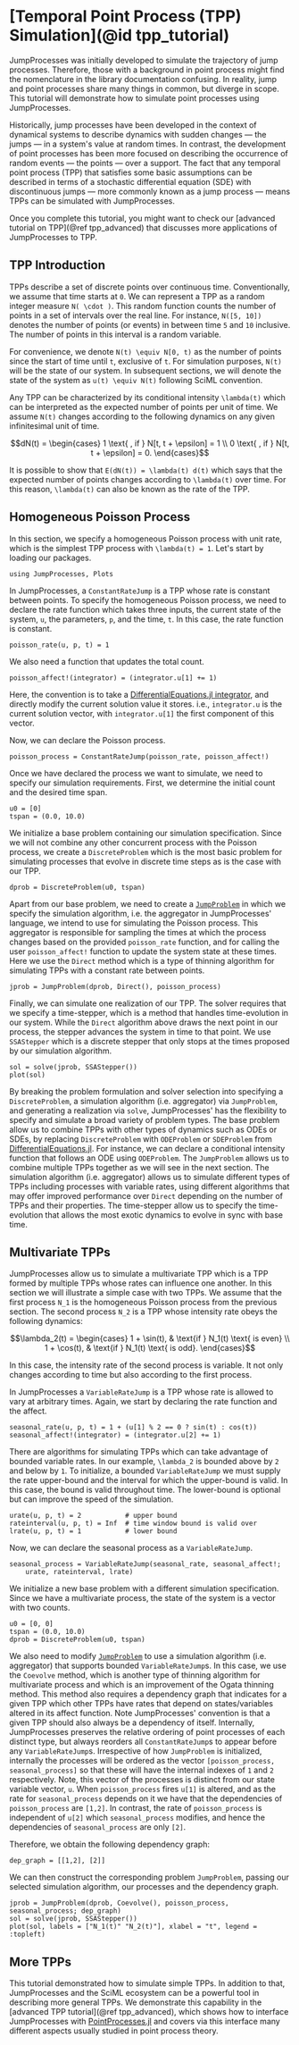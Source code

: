 # [Temporal Point Process (TPP) Simulation](@id tpp_tutorial)

JumpProcesses was initially developed to simulate the trajectory of jump
processes. Therefore, those with a background in point process might find
the nomenclature in the library documentation confusing. In reality, jump
and point processes share many things in common, but diverge in scope.
This tutorial will demonstrate how to simulate point processes using
JumpProcesses.

Historically, jump processes have been developed in the context of dynamical
systems to describe dynamics with sudden changes — the jumps — in a system's
value at random times. In contrast, the development of point processes has been
more focused on describing the occurrence of random events — the points — over
a support. The fact that any temporal point process (TPP) that satisfies some
basic assumptions can be described in terms of a stochastic differential
equation (SDE) with discontinuous jumps — more commonly known as a jump process
— means TPPs can be simulated with JumpProcesses.

Once you complete this tutorial, you might want to check our [advanced
tutorial on TPP](@ref tpp_advanced) that discusses more applications of
JumpProcesses to TPP.

## TPP Introduction

TPPs describe a set of discrete points over continuous time.
Conventionally, we assume that time starts at ``0``. We can represent
a TPP as a random integer measure ``N( \cdot )``. This random function
counts the number of points in a set of intervals over the real line. For
instance, ``N([5, 10])`` denotes the number of points (or events) in
between time ``5`` and ``10`` inclusive. The number of points in this
interval is a random variable.

For convenience, we denote ``N(t) \equiv N[0, t)`` as the number of points
since the start of time until ``t``, exclusive of ``t``. For simulation
purposes, ``N(t)`` will be the state of our system. In subsequent
sections, we will denote the state of the system as ``u(t) \equiv N(t)``
following SciML convention.

Any TPP can be characterized by its conditional intensity ``\lambda(t)``
which can be interpreted as the expected number of points per unit of
time. We assume ``N(t)`` changes according to the following dynamics on
any given infinitesimal unit of time.

```math
dN(t) = \begin{cases}
  1 \text{ , if } N[t, t + \epsilon] = 1 \\
  0 \text{ , if } N[t, t + \epsilon] = 0.
\end{cases}
```

It is possible to show that ``E(dN(t)) = \lambda(t) d(t)`` which
says that the expected number of points changes according to
``\lambda(t)`` over time. For this reason, ``\lambda(t)`` can also be
known as the rate of the TPP.

## Homogeneous Poisson Process

In this section, we specify a homogeneous Poisson process with unit rate,
which is the simplest TPP process with ``\lambda(t) = 1``. Let's start by
loading our packages.

```@example tpp-tutorial
using JumpProcesses, Plots
```

In JumpProcesses, a `ConstantRateJump` is a TPP whose rate is constant
between points. To specify the homogeneous Poisson process, we need to
declare the rate function which takes three inputs, the current state of
the system, `u`, the parameters, `p`, and the time, `t`. In this case, the
rate function is constant.

```@example tpp-tutorial
poisson_rate(u, p, t) = 1
```

We also need a function that updates the total count.

```@example tpp-tutorial
poisson_affect!(integrator) = (integrator.u[1] += 1)
```

Here, the convention is to take a [DifferentialEquations.jl
integrator](https://docs.sciml.ai/DiffEqDocs/stable/basics/integrator/),
and directly modify the current solution value it stores. i.e.,
`integrator.u` is the current solution vector, with `integrator.u[1]` the
first component of this vector.

Now, we can declare the Poisson process.

```@example tpp-tutorial
poisson_process = ConstantRateJump(poisson_rate, poisson_affect!)
```

Once we have declared the process we want to simulate, we need to specify
our simulation requirements. First, we determine the initial count and the
desired time span.

```@example tpp-tutorial
u0 = [0]
tspan = (0.0, 10.0)
```

We initialize a base problem containing our simulation specification.
Since we will not combine any other concurrent process with the Poisson
process, we create a `DiscreteProblem` which is the most basic problem for
simulating processes that evolve in discrete time steps as is the case
with our TPP.

```@example tpp-tutorial
dprob = DiscreteProblem(u0, tspan)
```

Apart from our base problem, we need to create a [`JumpProblem`](@ref) in which
we specify the simulation algorithm, i.e. the aggregator in JumpProcesses'
language, we intend to use for simulating the Poisson process. This aggregator
is responsible for sampling the times at which the process changes based on the
provided `poisson_rate` function, and for calling the user `poisson_affect!`
function to update the system state at these times. Here we use the `Direct`
method which is a type of thinning algorithm for simulating TPPs with a constant
rate between points.

```@example tpp-tutorial
jprob = JumpProblem(dprob, Direct(), poisson_process)
```

Finally, we can simulate one realization of our TPP. The solver requires that we
specify a time-stepper, which is a method that handles time-evolution in our
system. While the `Direct` algorithm above draws the next point in our process,
the stepper advances the system in time to that point. We use `SSAStepper` which
is a discrete stepper that only stops at the times proposed by our simulation
algorithm.

```@example tpp-tutorial
sol = solve(jprob, SSAStepper())
plot(sol)
```

By breaking the problem formulation and solver selection into specifying a
`DiscreteProblem`, a simulation algorithm (i.e. aggregator) via `JumpProblem`,
and generating a realization via `solve`, JumpProcesses' has the flexibility to
specify and simulate a broad variety of problem types. The base problem allow us
to combine TPPs with other types of dynamics such as ODEs or SDEs, by replacing
`DiscreteProblem` with `ODEProblem` or `SDEProblem` from
[DifferentialEquations.jl](https://docs.sciml.ai/DiffEqDocs/stable/). For
instance, we can declare a conditional intensity function that follows an ODE
using `ODEProblem`. The `JumpProblem` allows us to combine multiple TPPs
together as we will see in the next section. The simulation algorithm (i.e.
aggregator) allows us to simulate different types of TPPs including processes
with variable rates, using different algorithms that may offer improved
performance over `Direct` depending on the number of TPPs and their properties.
The time-stepper allow us to specify the time-evolution that allows the most
exotic dynamics to evolve in sync with base time.

## Multivariate TPPs

JumpProcesses allow us to simulate a multivariate TPP which is a TPP formed
by multiple TPPs whose rates can influence one another. In this section we
will illustrate a simple case with two TPPs. We assume that the first
process ``N_1`` is the homogeneous Poisson process from the previous
section. The second process ``N_2`` is a TPP whose intensity rate obeys
the following dynamics:

```math
\lambda_2(t) = \begin{cases}
  1 + \sin(t), & \text{if } N_1(t) \text{ is even} \\
  1 + \cos(t), & \text{if } N_1(t) \text{ is odd}.
\end{cases}
```

In this case, the intensity rate of the second process is variable. It not
only changes according to time but also according to the first process.

In JumpProcesses a `VariableRateJump` is a TPP whose rate is allowed to vary at
arbitrary times. Again, we start by declaring the rate function and the affect.

```@example tpp-tutorial
seasonal_rate(u, p, t) = 1 + (u[1] % 2 == 0 ? sin(t) : cos(t))
seasonal_affect!(integrator) = (integrator.u[2] += 1)
```

There are algorithms for simulating TPPs which can take
advantage of bounded variable rates. In our example, ``\lambda_2`` is
bounded above by ``2`` and below by ``1``. To initialize, a bounded
`VariableRateJump` we must supply the rate upper-bound and the
interval for which the upper-bound is valid. In this case, the bound is
valid throughout time. The lower-bound is optional but can improve the
speed of the simulation.

```@example tpp-tutorial
urate(u, p, t) = 2           # upper bound
rateinterval(u, p, t) = Inf  # time window bound is valid over
lrate(u, p, t) = 1           # lower bound
```

Now, we can declare the seasonal process as a `VariableRateJump`.

```@example tpp-tutorial
seasonal_process = VariableRateJump(seasonal_rate, seasonal_affect!;
    urate, rateinterval, lrate)
```

We initialize a new base problem with a different simulation
specification. Since we have a multivariate process, the state of the
system is a vector with two counts.

```@example tpp-tutorial
u0 = [0, 0]
tspan = (0.0, 10.0)
dprob = DiscreteProblem(u0, tspan)
```

We also need to modify [`JumpProblem`](@ref) to use a simulation algorithm (i.e.
aggregator) that supports bounded `VariableRateJump`s. In this case, we use the
`Coevolve` method, which is another type of thinning algorithm for multivariate
process and which is an improvement of the Ogata thinning method. This method
also requires a dependency graph that indicates for a given TPP which other TPPs
have rates that depend on states/variables altered in its affect function. Note
JumpProcesses' convention is that a given TPP should also always be a dependency
of itself. Internally, JumpProcesses preserves the relative ordering of point
processes of each distinct type, but always reorders all `ConstantRateJump`s to
appear before any `VariableRateJump`s. Irrespective of how `JumpProblem` is
initialized, internally the processes will be ordered as the vector
`[poisson_process, seasonal_process]` so that these will have the internal
indexes of `1` and `2` respectively. Note, this vector of the processes is
distinct from our state variable vector, `u`. When `poisson_process` fires
`u[1]` is altered, and as the rate for `seasonal_process` depends on it we have
that the dependencies of `poisson_process` are `[1,2]`. In contrast, the rate of
`poisson_process` is independent of `u[2]` which `seasonal_process` modifies,
and hence the dependencies of `seasonal_process` are only `[2]`.

Therefore, we obtain the following dependency graph:

```@example tpp-tutorial
dep_graph = [[1,2], [2]]
```

We can then construct the corresponding problem `JumpProblem`, passing our
selected simulation algorithm, our processes and
the dependency graph.

```@example tpp-tutorial
jprob = JumpProblem(dprob, Coevolve(), poisson_process, seasonal_process; dep_graph)
sol = solve(jprob, SSAStepper())
plot(sol, labels = ["N_1(t)" "N_2(t)"], xlabel = "t", legend = :topleft)
```

## More TPPs

This tutorial demonstrated how to simulate simple TPPs. In addition to that,
JumpProcesses and the SciML ecosystem can be a powerful tool in describing more
general TPPs. We demonstrate this capability in the [advanced TPP tutorial](@ref
tpp_advanced), which shows how to interface JumpProcesses with
[PointProcesses.jl](https://github.com/gdalle/PointProcesses.jl) and covers via
this interface many different aspects usually studied in point process theory.
